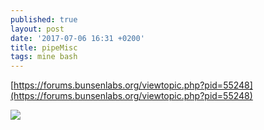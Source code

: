 ```yaml
---
published: true
layout: post
date: '2017-07-06 16:31 +0200'
title: pipeMisc
tags: mine bash
---
```

[https://forums.bunsenlabs.org/viewtopic.php?pid=55248](https://forums.bunsenlabs.org/viewtopic.php?pid=55248)

![](https://images.weserv.nl/?url=//cdn.scrot.moe/images/2017/07/06/pipeMisc.png)
